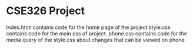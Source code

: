# CSE326 Project

Index.html contains code for the home page of the project
style.css contains code for the main css of project.
phone.css contains code for the media query of the style.css about changes that can be viewed on phone.
 
